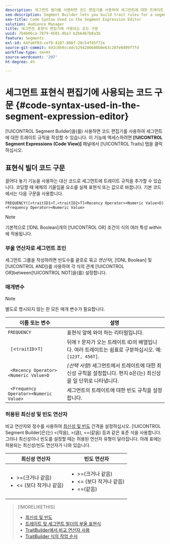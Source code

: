 ```yaml
---
description: 세그먼트 빌더를 사용하면 코드 편집기를 사용하여 세그먼트에 대한 트레이트 규칙을 작성할 수 있습니다. 이 기능에 액세스하려면 트레이트 패널에서 세그먼트 표현식(코드 보기) 탭을 클릭합니다.
seo-description: Segment Builder lets you build trait rules for a segment using a code editor. Click the Segment Expressions (Code View) tab in the Traits panel to access this feature.
seo-title: Code Syntax Used in the Segment Expression Editor
solution: Audience Manager
title: 세그먼트 표현식 편집기에 사용되는 코드 구문
uuid: 7b4b06ca-7879-4501-8ba7-b2b6467b8a3b
feature: Segments
exl-id: 64fa6f03-cef9-4187-866f-28c54f45f72e
source-git-commit: 4d3c859cc4dc5294286680b0e63c287e0409f7fd
workflow-type: tm+mt
source-wordcount: '297'
ht-degree: 4%

---
```


# 세그먼트 표현식 편집기에 사용되는 코드 구문 {#code-syntax-used-in-the-segment-expression-editor}

[!UICONTROL Segment Builder]을(를) 사용하면 코드 편집기를 사용하여 세그먼트에 대한 트레이트 규칙을 작성할 수 있습니다. 이 기능에 액세스하려면 **[!UICONTROL Segment Expressions (Code View)]** 패널에서 [!UICONTROL Traits] 탭을 클릭하십시오.

## 표현식 빌더 코드 구문

끌어다 놓기 기능을 사용하는 대신 코드로 세그먼트에 트레이트 규칙을 추가할 수 있습니다. 코딩할 때 예제의 기울임꼴 요소를 실제 표현식 또는 값으로 바꿉니다. 기본 코드에서는 다음 구문을 사용합니다.

```
FREQUENCY([<traitID1>T,<traitID2>T]<Recency Operator><Numeric Value>D)
<Frequency Operator><Numeric Value>
```

>[!NOTE]
>
>기본적으로 [!DNL Boolean]개의 [!UICONTROL OR] 조건이 식의 여러 특성 *within*&#x200B;에 적용됩니다.

### 부울 연산자로 세그먼트 조인

세그먼트 그룹을 작성하려면 빈도수를 괄호로 묶고 *연산자(*, [!DNL Boolean] 및 [!UICONTROL AND])를 사용하여 각 식의 관계 [!UICONTROL OR]between[!UICONTROL NOT]을(를) 설정합니다.

### 매개변수

>[!NOTE]
>
>별도로 명시되지 않는 한 모든 매개 변수가 필요합니다.

| 이름 또는 변수 | 설명 |
|---|---|
| `FREQUENCY` | 표현식 앞에 와야 하는 리터럴입니다. |
| ` [`&lt;`traitID`>`T]` | 뒤에 `T` 문자가 오는 트레이트 ID의 배열입니다. 여러 트레이트는 쉼표로 구분하십시오. 예: `[123T, 456T]`. |
| ` <Recency Operator><Numeric Value>D` | *(선택 사항)* 세그먼트에서 트레이트에 대한 최신성 규칙을 설정합니다. 편지 `D`은(는) 최신성을 일 단위로 나타냅니다. |
| ` <Frequency Operator><Numeric Value>` | 세그먼트의 트레이트에 대한 빈도 규칙을 설정합니다. |

### 허용된 최신성 및 빈도 연산자

비교 연산자와 정수를 사용하여 [최신성 및 빈도](../../features/segments/recency-and-frequency.md) 간격을 설정하십시오. [!UICONTROL Segment Builder]은(는) &lt;(작음), >(큼), ==(같음) 등과 같은 표준 식을 사용합니다. 그러나 최신성이나 빈도를 설정할 때는 허용된 연산자 유형이 달라집니다. 아래 표에는 허용되는 최신성/빈도 연산자가 나와 있습니다.

<table id="table_2F92617CB472442BA5639E24DB4E43D3"> 
 <thead> 
  <tr> 
   <th colname="col1" class="entry"> 최신성 연산자 </th> 
   <th colname="col2" class="entry"> 빈도 연산자 </th> 
  </tr> 
 </thead>
 <tbody> 
  <tr> 
   <td colname="col1"> 
    <ul id="ul_66D11A34097648A997BA5C6CCC38503A"> 
     <li id="li_EA0B607E58834E62B427C0B7626C2BD1">&gt;=(크거나 같음) </li> 
     <li id="li_CFE3D2DBEF424093A0497A70324D5B31">&lt;= (보다 작거나 같음) </li> 
    </ul> </td> 
   <td colname="col2"> 
    <ul id="ul_A5A38BCD71B844F0B5FB28256069F87E"> 
     <li id="li_EA17C353214E4C2EA2B70169C94A2E53">&gt;=(크거나 같음) </li> 
     <li id="li_87CE5CCC6B44446BB2FD0AAD47712368">&lt;= (보다 작거나 같음) </li> 
     <li id="li_7E922AEF3A524E78A18A9F6ECBF7460B">==(같음) </li> 
    </ul> </td> 
  </tr> 
 </tbody> 
</table>

>[!MORELIKETHIS]
>
>* [최신성 및 빈도](../../features/segments/recency-and-frequency.md)
>* [트레이트 및 세그먼트 빌더의 부울 표현식](../../reference/boolean-expressions-tsb.md)
>* [TraitBuilder에서 비교 연산자 사용](../../features/traits/trait-comparison-operators.md)
>* [TraitBuilder 식의 작업 순서](../../features/traits/trait-operator-precedence.md)
